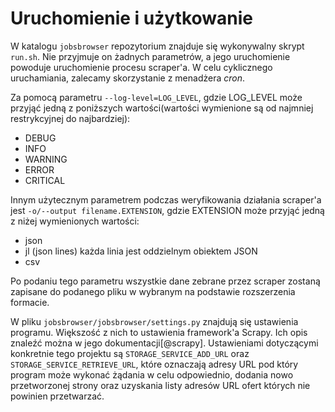 # Uruchomienie i użytkowanie

W katalogu `jobsbrowser` repozytorium znajduje się wykonywalny skrypt `run.sh`.
Nie przyjmuje on żadnych parametrów, a jego uruchomienie powoduje uruchomienie
procesu scraper'a. W celu cyklicznego uruchamiania, zalecamy skorzystanie
z menadżera *cron*.

Za pomocą parametru `--log-level=LOG_LEVEL`, gdzie LOG_LEVEL może przyjąć jedną
z poniższych wartości(wartości wymienione są od najmniej restrykcyjnej do najbardziej):

-   DEBUG
-   INFO
-   WARNING
-   ERROR
-   CRITICAL

Innym użytecznym parametrem podczas weryfikowania działania scraper'a jest
`-o/--output filename.EXTENSION`, gdzie EXTENSION może przyjąć jedną z niżej
wymienionych wartości:

-   json
-   jl (json lines) każda linia jest oddzielnym obiektem JSON
-   csv

Po podaniu tego parametru wszystkie dane zebrane przez scraper zostaną zapisane
do podanego pliku w wybranym na podstawie rozszerzenia formacie.

W pliku `jobsbrowser/jobsbrowser/settings.py` znajdują się ustawienia programu.
Większość z nich to ustawienia framework'a Scrapy. Ich opis znaleźć można
w jego dokumentacji[@scrapy]. Ustawieniami dotyczącymi
konkretnie tego projektu są `STORAGE_SERVICE_ADD_URL` oraz `STORAGE_SERVICE_RETRIEVE_URL`,
które oznaczają adresy URL pod który program może wykonać żądania w celu odpowiednio,
dodania nowo przetworzonej strony oraz uzyskania listy adresów URL ofert których
nie powinien przetwarzać.
